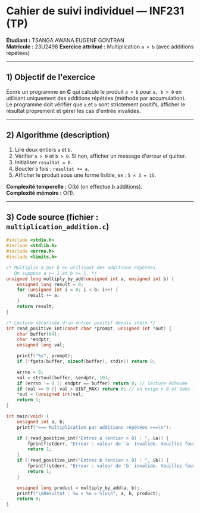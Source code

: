 # Cahier de suivi individuel — INF231 (TP)  
**Étudiant :** TSANGA AWANA EUGENE GONTRAN  
**Matricule :** 23U2498
**Exercice attribué :** Multiplication `a × b` (avec additions répétées)  

---

## 1) Objectif de l'exercice
Écrire un programme en **C** qui calcule le produit `a × b` pour `a, b > 0` en utilisant uniquement des additions répétées (méthode par accumulation).  
Le programme doit vérifier que `a` et `b` sont strictement positifs, afficher le résultat proprement et gérer les cas d'entrée invalides.

---

## 2) Algorithme (description)
1. Lire deux entiers `a` et `b`.  
2. Vérifier `a > 0` et `b > 0`. Si non, afficher un message d'erreur et quitter.  
3. Initialiser `resultat = 0`.  
4. Boucler `b` fois : `resultat += a`.  
5. Afficher le produit sous une forme lisible, ex : `5 × 3 = 15`.

**Complexité temporelle :** O(b) (on effectue b additions).  
**Complexité mémoire :** O(1).

---

## 3) Code source (fichier : `multiplication_addition.c`)

```c
#include <stdio.h>
#include <stdlib.h>
#include <errno.h>
#include <limits.h>

/* Multiplie a par b en utilisant des additions répétées.
   On suppose a >= 1 et b >= 1. */
unsigned long multiply_by_add(unsigned int a, unsigned int b) {
    unsigned long result = 0;
    for (unsigned int i = 0; i < b; i++) {
        result += a;
    }
    return result;
}

/* Lecture sécurisée d'un entier positif depuis stdin */
int read_positive_int(const char *prompt, unsigned int *out) {
    char buffer[64];
    char *endptr;
    unsigned long val;

    printf("%s", prompt);
    if (!fgets(buffer, sizeof(buffer), stdin)) return 0;

    errno = 0;
    val = strtoul(buffer, &endptr, 10);
    if (errno != 0 || endptr == buffer) return 0; // lecture échouée
    if (val == 0 || val > UINT_MAX) return 0; // on exige > 0 et dans la plage
    *out = (unsigned int)val;
    return 1;
}

int main(void) {
    unsigned int a, b;
    printf("=== Multiplication par additions répétées ===\n");

    if (!read_positive_int("Entrez a (entier > 0) : ", &a)) {
        fprintf(stderr, "Erreur : valeur de 'a' invalide. Veuillez fournir un entier > 0.\n");
        return 1;
    }
    if (!read_positive_int("Entrez b (entier > 0) : ", &b)) {
        fprintf(stderr, "Erreur : valeur de 'b' invalide. Veuillez fournir un entier > 0.\n");
        return 1;
    }

    unsigned long product = multiply_by_add(a, b);
    printf("\nRésultat : %u × %u = %lu\n", a, b, product);
    return 0;
}
